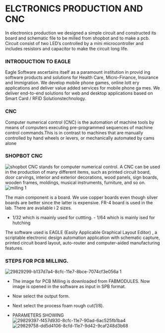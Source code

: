 # ELCTRONICS PRODUCTION AND CNC
In electronics production we designed a simple circuit and constructed its board and schematic file to be milled 
from shopbot and to make a pcb. Circuit consist of two LED’s controlled by a mini microcontroller and includes resistors
and capacitor to make the circuit long life.
### INTRODUCTION TO EAGLE
Eagle Software ascertains itself as a paramount institution in provid ing software products and solutions for Health Care, 
Micro-Finance, Insurance and Immigration. We develop mobile phone games, online lott ery applications and deliver value added 
services for mobile phone ga mes. We deliver end-to-end solutions for web and desktop applications based on Smart Card / RFID
Solutionstechnology.
### CNC
Computer numerical control (CNC) is the automation of machine tools by means of computers executing pre-programmed sequences
of machine control commands.This is in contrast to machines that are manually controlled by hand wheels or levers, or mechanically
automated by cams alone
### SHOPBOT CNC

![shopbot](https://user-images.githubusercontent.com/31272035/30182195-06511c06-9427-11e7-9f32-90650540de7b.jpg)
CNC stands for computer numerical control. A CNC can be used in the production of many different items, such as printed circuit 
board, door carvings, interior and exterior decorations, wood panels, sign boards, wooden frames, moldings, musical instruments, 
furniture, and so on.
![milling 1](https://user-images.githubusercontent.com/31272035/30182205-114141fe-9427-11e7-9a8f-2a05637b636c.jpg)

The main component is a board. We use copper boards even though silver boards are better since the latter is expensive. FR-4 board is used in the lab. There are available i 2 sizes.
- 1/32 which is maainly used for cuttting. - 1/64 which is mainly ised for hutching

The software used is EAGLE (Easily Applicable Graphical Layout Editor) , a scriptable electronic design automation application with schematic capture, printed circuit board layout, auto-router and computer-aided manufacturing features.

###  STEPS FOR PCB MILLING.
![29829299-b137d7a4-8cfc-11e7-8bce-7074cf3e056a 1](https://user-images.githubusercontent.com/31272035/30182247-33c04cfc-9427-11e7-8ed6-e712cddeaa2d.PNG)

* The image for PCB Milling is downloaded from FABMODULES. Now image is opened in the software as input in SPB format.

* Now select the output form.

* Next select the process foam rough cut(1/8). 
* PARAMETERS SHOWING
![29829397-f457d930-8cfc-11e7-90ad-6ac525fb1ba4](https://user-images.githubusercontent.com/31272035/30182814-3bd15e2a-9429-11e7-81b3-6030333d8cb1.PNG) 
![29829758-dd5d4106-8cfd-11e7-9d42-9caf248d3b68](https://user-images.githubusercontent.com/31272035/30182817-3e9f4bb2-9429-11e7-9d13-d0887a3f4020.jpg)

 
 



